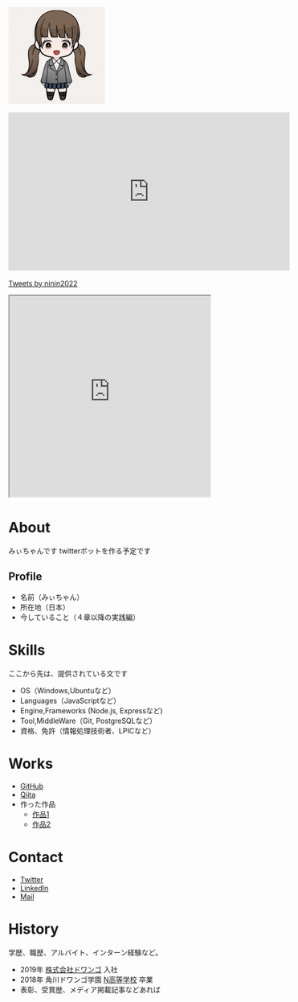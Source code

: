 ![milityan](アイコン画像.png)

<iframe width="560" height="315" src="https://www.youtube.com/embed/_07INyPv1ss" title="YouTube video player" frameborder="0" allow="accelerometer; autoplay; clipboard-write; encrypted-media; gyroscope; picture-in-picture" allowfullscreen></iframe>

<a class="twitter-timeline" data-width="400" data-height="600" href="https://twitter.com/ninin2022?ref_src=twsrc%5Etfw">Tweets by ninin2022</a> <script async src="https://platform.twitter.com/widgets.js" charset="utf-8"></script>

<iframe src="https://openprocessing.org/sketch/1453965/embed/" width="400" height="400"></iframe>

# <a name="header-1-8f7f4c1ce7a4f933663d10543562b096"></a> About
みぃちゃんです
twitterボットを作る予定です

## <a name="header-2-cce99c598cfdb9773ab041d54c3d973a"></a> Profile
- 名前（みぃちゃん）
- 所在地（日本）
- 今していること（４章以降の実践編）

# <a name="header-1-aa79c5d1cbe3d96218a92481bcfaa39c"></a> Skills
ここから先は、提供されている文です

- OS（Windows,Ubuntuなど）
- Languages（JavaScriptなど）
- Engine,Frameworks (Node.js, Expressなど)
- Tool,MiddleWare（Git, PostgreSQLなど）
- 資格、免許（情報処理技術者、LPICなど）

# <a name="header-1-7b8af977b90a67e053ff2667a26828fe"></a> Works

- [GitHub](GitHubのURL)
- [Qiita](QiitaのURL)
- 作った作品
  - [作品1](作品1のURL)
  - [作品2](作品2のURL)

# <a name="header-1-bbaff12800505b22a853e8b7f4eb6a22"></a> Contact

- [Twitter](https://translate.google.co.jp/?hl=ja)
- [LinkedIn](https://translate.google.co.jp/?hl=ja)
- [Mail](https://translate.google.co.jp/?hl=ja)

# <a name="header-1-16d2b386b2034b9488996466aaae0b57"></a> History
学歴、職歴、アルバイト、インターン経験など。
- 2019年 [株式会社ドワンゴ](URL) 入社
- 2018年 角川ドワンゴ学園 [N高等学校](URL) 卒業
- 表彰、受賞歴、メディア掲載記事などあれば
